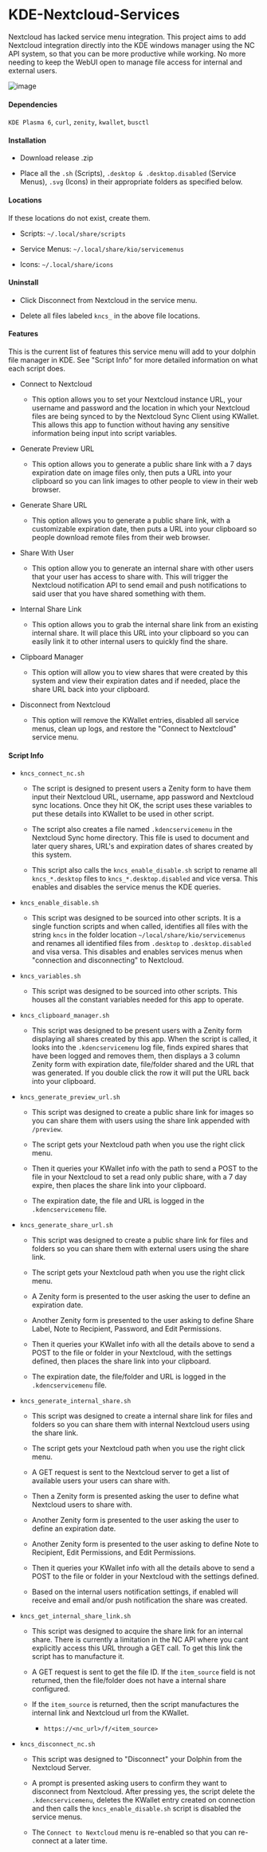 # KDE-Nextcloud-Services

Nextcloud has lacked service menu integration. This project aims to add Nextcloud integration directly into the KDE windows manager using the NC API system, so that you can be more productive while working. No more needing to keep the WebUI open to manage file access for internal and external users.

![image](https://github.com/user-attachments/assets/c1b2f5b5-1616-40b5-9ac5-9fcfcca333f1)

#### Dependencies

`KDE Plasma 6`, `curl`, `zenity`, `kwallet`, `busctl`

#### Installation

- Download release .zip
  
- Place all the `.sh` (Scripts), `.desktop & .desktop.disabled` (Service Menus), `.svg` (Icons) in their appropriate folders as specified below.

#### Locations
If these locations do not exist, create them.

- Scripts: `~/.local/share/scripts`

- Service Menus: `~/.local/share/kio/servicemenus`

- Icons: `~/.local/share/icons`

#### Uninstall

- Click Disconnect from Nextcloud in the service menu.

- Delete all files labeled `kncs_` in the above file locations.

#### Features

This is the current list of features this service menu will add to your dolphin file manager in KDE. See "Script Info" for more detailed information on what each script does.

- Connect to Nextcloud
  
  - This option allows you to set your Nextcloud instance URL, your username and password and the location in which your Nextcloud files are being synced to by the Nextcloud Sync Client using KWallet. This allows this app to function without having any sensitive information being input into script variables.

- Generate Preview URL
  
  - This option allows you to generate a public share link with a 7 days expiration date on image files only, then puts a URL into your clipboard so you can link images to other people to view in their web browser.

- Generate Share URL
  
  - This option allows you to generate a public share link, with a customizable expiration date, then puts a URL into your clipboard so people download remote files from their web browser.

- Share With User
  
  - This option allow you to generate an internal share with other users that your user has access to share with. This will trigger the Nextcloud notification API to send email and push notifications to said user that you have shared something with them.

- Internal Share Link
  
  - This option allows you to grab the internal share link from an existing internal share. It will place this URL into your clipboard so you can easily link it to other internal users to quickly find the share.

- Clipboard Manager
  
  - This option will allow you to view shares that were created by this system and view their expiration dates and if needed, place the share URL back into your clipboard.

- Disconnect from Nextcloud
  
  - This option will remove the KWallet entries, disabled all service menus, clean up logs, and restore the "Connect to Nextcloud" service menu.

#### Script Info

- `kncs_connect_nc.sh`
  
  - The script is designed to present users a Zenity form to have them input their Nextcloud URL, username, app password and Nextcloud sync locations. Once they hit OK, the script uses these variables to put these details into KWallet to be used in other script.
  
  - The script also creates a file named `.kdencservicemenu` in the Nextcloud Sync home directory. This file is used to document and later query shares, URL's and  expiration dates of shares created by this system.
  
  - This script also calls the `kncs_enable_disable.sh` script to rename all `kncs_*.desktop` files to `kncs_*.desktop.disabled` and vice versa. This enables and disables the service menus the KDE queries.

- `kncs_enable_disable.sh`
  
  - This script was designed to be sourced into other scripts. It is a single function scripts and when called, identifies all files with the string `kncs` in the folder location `~/local/share/kio/servicemenus` and renames all identified files from `.desktop` to `.desktop.disabled` and visa versa. This disables and enables services menus when "connection and disconnecting" to Nextcloud.

- `kncs_variables.sh`
  
  - This script was designed to be sourced into other scripts. This houses all the constant variables needed for this app to operate.

- `kncs_clipboard_manager.sh`
  
  - This script was designed to be present users with a Zenity form displaying all shares created by this app. When the script is called, it looks into the `.kdencservicemenu` log file, finds expired shares that have been logged and removes them, then displays a 3 column Zenity form with expiration date, file/folder shared and the URL that was generated. If you double click the row it will put the URL back into your clipboard.

- `kncs_generate_preview_url.sh`
  
  - This script was designed to create a public share link for images so you can share them with users using the share link appended with `/preview`. 
  
  - The script gets your Nextcloud path when you use the right click menu. 
  
  - Then it queries your KWallet info with the path to send a POST to the file in your Nextcloud to set a read only public share, with a 7 day expire, then places the share link into your clipboard.
  
  - The expiration date, the file and URL is logged in the `.kdencservicemenu` file.

- `kncs_generate_share_url.sh`
  
  - This script was designed to create a public share link for files and folders so you can share them with external users using the share link. 
  
  - The script gets your Nextcloud path when you use the right click menu. 
  
  - A Zenity form is presented to the user asking the user to define an expiration date.
  
  - Another Zenity form is presented to the user asking to define Share Label, Note to Recipient, Password, and Edit Permissions. 
  
  - Then it queries your KWallet info with all the details above to send a POST to the file or folder in your Nextcloud, with the settings defined, then places the share link into your clipboard.
  
  - The expiration date, the file/folder and URL is logged in the `.kdencservicemenu` file.

- `kncs_generate_internal_share.sh`
  
  - This script was designed to create a internal share link for files and folders so you can share them with internal Nextcloud users using the share link.
  
  - The script gets your Nextcloud path when you use the right click menu.
  
  - A GET request is sent to the Nextcloud server to get a list of available users your users can share with. 
  
  - Then a Zenity form is presented asking the user to define what Nextcloud users to share with.
  
  - Another Zenity form is presented to the user asking the user to define an expiration date.
  
  - Another Zenity form is presented to the user asking to define Note to Recipient, Edit Permissions, and Edit Permissions.
  
  - Then it queries your KWallet info with all the details above to send a POST to the file or folder in your Nextcloud with the settings defined.
  
  - Based on the internal users notification settings, if enabled will receive and email and/or push notification the share was created.

- `kncs_get_internal_share_link.sh`
  
  - This script was designed to acquire the share link for an internal share. There is currently a limitation in the NC API where you cant explicitly access this URL through a GET call. To get this link the script has to manufacture it.
  
  - A GET request is sent to get the file ID. If the `item_source` field is not returned, then the file/folder does not have a internal share configured.
  
  - If the `item_source` is returned, then the script manufactures the internal link and Nextcloud url from the KWallet.
    
    - `https://<nc_url>/f/<item_source>`

- `kncs_disconnect_nc.sh`
  
  - This script was designed to "Disconnect" your Dolphin from the Nextcloud Server.
  
  - A prompt is presented asking users to confirm they want to disconnect from Nextcloud. After pressing yes, the script delete the `.kdencservicemenu`, deletes the KWallet entry created on connection and then calls the `kncs_enable_disable.sh` script is disabled the service menus.
  
  - The `Connect to Nextcloud` menu is re-enabled so that you can re-connect at a later time.
